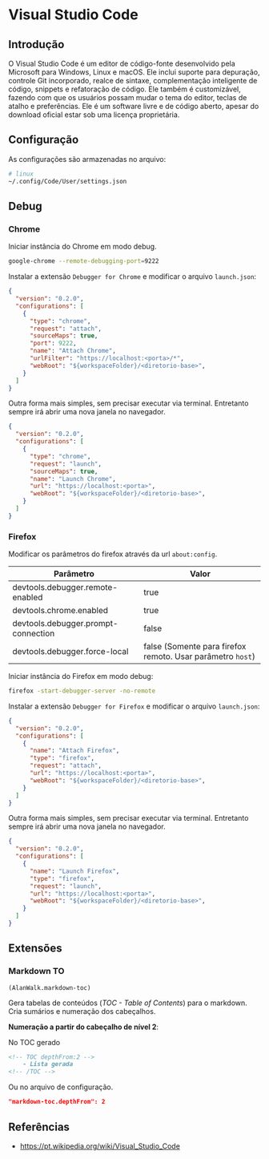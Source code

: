 # Visual Studio Code

## Introdução

O Visual Studio Code é um editor de código-fonte desenvolvido pela Microsoft para Windows, Linux e macOS. Ele inclui suporte para depuração, controle Git incorporado, realce de sintaxe, complementação inteligente de código, snippets e refatoração de código. Ele também é customizável, fazendo com que os usuários possam mudar o tema do editor, teclas de atalho e preferências. Ele é um software livre e de código aberto, apesar do download oficial estar sob uma licença proprietária.

## Configuração

As configurações são armazenadas no arquivo:

```bash
# linux
~/.config/Code/User/settings.json
```

## Debug

### Chrome

Iniciar instância do Chrome em modo debug.

```bash
google-chrome --remote-debugging-port=9222
```

Instalar a extensão `Debugger for Chrome` e modificar o arquivo `launch.json`:

```json
{
  "version": "0.2.0",
  "configurations": [
    {
      "type": "chrome",
      "request": "attach",
      "sourceMaps": true,
      "port": 9222,
      "name": "Attach Chrome",
      "urlFilter": "https://localhost:<porta>/*",
      "webRoot": "${workspaceFolder}/<diretorio-base>",
    }
  ]
}
```

Outra forma mais simples, sem precisar executar via terminal. Entretanto sempre irá abrir uma nova janela no navegador.

```json
{
  "version": "0.2.0",
  "configurations": [
    {
      "type": "chrome",
      "request": "launch",
      "sourceMaps": true,
      "name": "Launch Chrome",
      "url": "https://localhost:<porta>",
      "webRoot": "${workspaceFolder}/<diretorio-base>",
    }
  ]
}
```

### Firefox

Modificar os parâmetros do firefox através da url `about:config`.

| Parâmetro | Valor |
| --- | --- |
| devtools.debugger.remote-enabled    | true  |
| devtools.chrome.enabled             | true  |
| devtools.debugger.prompt-connection | false |
| devtools.debugger.force-local       | false (Somente para firefox remoto. Usar parâmetro `host`) |

Iniciar instância do Firefox em modo debug:

```bash
firefox -start-debugger-server -no-remote
```

Instalar a extensão `Debugger for Firefox` e modificar o arquivo `launch.json`:

```json
{
  "version": "0.2.0",
  "configurations": [
    {
      "name": "Attach Firefox",
      "type": "firefox",
      "request": "attach",
      "url": "https://localhost:<porta>",
      "webRoot": "${workspaceFolder}/<diretorio-base>",
    }
  ]
}
```

Outra forma mais simples, sem precisar executar via terminal. Entretanto sempre irá abrir uma nova janela no navegador.

```json
{
  "version": "0.2.0",
  "configurations": [
    {
      "name": "Launch Firefox",
      "type": "firefox",
      "request": "launch",
      "url": "https://localhost:<porta>",
      "webRoot": "${workspaceFolder}/<diretorio-base>",
    }
  ]
}
```

## Extensões

### Markdown TO

`(AlanWalk.markdown-toc)`

Gera tabelas de conteúdos (*TOC - Table of Contents*) para o markdown. Cria sumários e numeração dos cabeçalhos.

**Numeração a partir do cabeçalho de nível 2**:

No TOC gerado

```markdown
<!-- TOC depthFrom:2 -->
    - Lista gerada
<!-- /TOC -->
```

Ou no arquivo de configuração.

```json
"markdown-toc.depthFrom": 2
```

## Referências

- <https://pt.wikipedia.org/wiki/Visual_Studio_Code>
